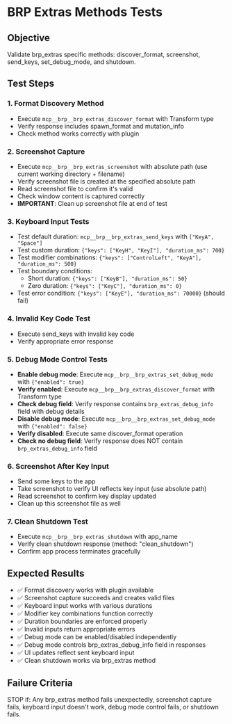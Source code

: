 # BRP Extras Methods Tests

## Objective
Validate brp_extras specific methods: discover_format, screenshot, send_keys, set_debug_mode, and shutdown.

## Test Steps

### 1. Format Discovery Method
- Execute `mcp__brp__brp_extras_discover_format` with Transform type
- Verify response includes spawn_format and mutation_info
- Check method works correctly with plugin

### 2. Screenshot Capture
- Execute `mcp__brp__brp_extras_screenshot` with absolute path (use current working directory + filename)
- Verify screenshot file is created at the specified absolute path
- Read screenshot file to confirm it's valid
- Check window content is captured correctly
- **IMPORTANT**: Clean up screenshot file at end of test

### 3. Keyboard Input Tests
- Test default duration: `mcp__brp__brp_extras_send_keys` with `["KeyA", "Space"]`
- Test custom duration: `{"keys": ["KeyH", "KeyI"], "duration_ms": 700}`
- Test modifier combinations: `{"keys": ["ControlLeft", "KeyA"], "duration_ms": 500}`
- Test boundary conditions:
  - Short duration: `{"keys": ["KeyB"], "duration_ms": 50}`
  - Zero duration: `{"keys": ["KeyC"], "duration_ms": 0}`
- Test error condition: `{"keys": ["KeyE"], "duration_ms": 70000}` (should fail)

### 4. Invalid Key Code Test
- Execute send_keys with invalid key code
- Verify appropriate error response

### 5. Debug Mode Control Tests
- **Enable debug mode**: Execute `mcp__brp__brp_extras_set_debug_mode` with `{"enabled": true}`
- **Verify enabled**: Execute `mcp__brp__brp_extras_discover_format` with Transform type
- **Check debug field**: Verify response contains `brp_extras_debug_info` field with debug details
- **Disable debug mode**: Execute `mcp__brp__brp_extras_set_debug_mode` with `{"enabled": false}`
- **Verify disabled**: Execute same discover_format operation
- **Check no debug field**: Verify response does NOT contain `brp_extras_debug_info` field

### 6. Screenshot After Key Input
- Send some keys to the app
- Take screenshot to verify UI reflects key input (use absolute path)
- Read screenshot to confirm key display updated
- Clean up this screenshot file as well

### 7. Clean Shutdown Test
- Execute `mcp__brp__brp_extras_shutdown` with app_name
- Verify clean shutdown response (method: "clean_shutdown")
- Confirm app process terminates gracefully

## Expected Results
- ✅ Format discovery works with plugin available
- ✅ Screenshot capture succeeds and creates valid files
- ✅ Keyboard input works with various durations
- ✅ Modifier key combinations function correctly
- ✅ Duration boundaries are enforced properly
- ✅ Invalid inputs return appropriate errors
- ✅ Debug mode can be enabled/disabled independently
- ✅ Debug mode controls brp_extras_debug_info field in responses
- ✅ UI updates reflect sent keyboard input
- ✅ Clean shutdown works via brp_extras method

## Failure Criteria
STOP if: Any brp_extras method fails unexpectedly, screenshot capture fails, keyboard input doesn't work, debug mode control fails, or shutdown fails.
